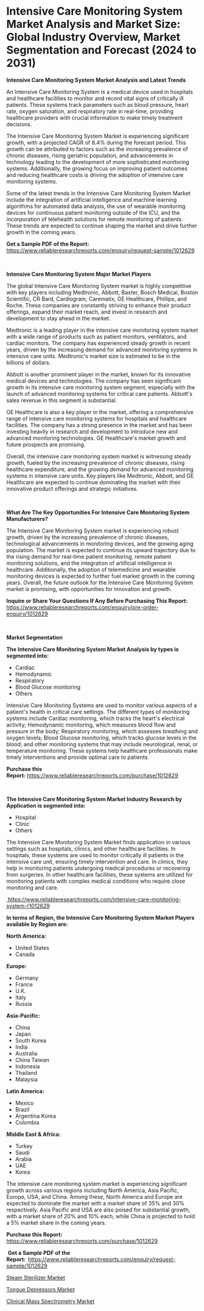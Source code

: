 <p><h1>Intensive Care Monitoring System Market Analysis and Market Size: Global Industry Overview, Market Segmentation and Forecast (2024 to 2031)</h1></p><p><strong>Intensive Care Monitoring System Market Analysis and Latest Trends</strong></p>
<p><p>An Intensive Care Monitoring System is a medical device used in hospitals and healthcare facilities to monitor and record vital signs of critically ill patients. These systems track parameters such as blood pressure, heart rate, oxygen saturation, and respiratory rate in real-time, providing healthcare providers with crucial information to make timely treatment decisions.</p><p>The Intensive Care Monitoring System Market is experiencing significant growth, with a projected CAGR of 8.4% during the forecast period. This growth can be attributed to factors such as the increasing prevalence of chronic diseases, rising geriatric population, and advancements in technology leading to the development of more sophisticated monitoring systems. Additionally, the growing focus on improving patient outcomes and reducing healthcare costs is driving the adoption of intensive care monitoring systems.</p><p>Some of the latest trends in the Intensive Care Monitoring System Market include the integration of artificial intelligence and machine learning algorithms for automated data analysis, the use of wearable monitoring devices for continuous patient monitoring outside of the ICU, and the incorporation of telehealth solutions for remote monitoring of patients. These trends are expected to continue shaping the market and drive further growth in the coming years.</p></p>
<p><strong>Get a Sample PDF of the Report:&nbsp;</strong> <a href="https://www.reliableresearchreports.com/enquiry/request-sample/1012629">https://www.reliableresearchreports.com/enquiry/request-sample/1012629</a></p>
<p>&nbsp;</p>
<p><strong>Intensive Care Monitoring System Major Market Players</strong></p>
<p><p>The global Intensive Care Monitoring System market is highly competitive with key players including Medtronic, Abbott, Baxter, Bosch Medical, Boston Scientific, CR Bard, Cardiogram, Carematix, GE Healthcare, Phillips, and Roche. These companies are constantly striving to enhance their product offerings, expand their market reach, and invest in research and development to stay ahead in the market.</p><p>Medtronic is a leading player in the intensive care monitoring system market with a wide range of products such as patient monitors, ventilators, and cardiac monitors. The company has experienced steady growth in recent years, driven by the increasing demand for advanced monitoring systems in intensive care units. Medtronic's market size is estimated to be in the billions of dollars.</p><p>Abbott is another prominent player in the market, known for its innovative medical devices and technologies. The company has seen significant growth in its intensive care monitoring system segment, especially with the launch of advanced monitoring systems for critical care patients. Abbott's sales revenue in this segment is substantial.</p><p>GE Healthcare is also a key player in the market, offering a comprehensive range of intensive care monitoring systems for hospitals and healthcare facilities. The company has a strong presence in the market and has been investing heavily in research and development to introduce new and advanced monitoring technologies. GE Healthcare's market growth and future prospects are promising.</p><p>Overall, the intensive care monitoring system market is witnessing steady growth, fueled by the increasing prevalence of chronic diseases, rising healthcare expenditure, and the growing demand for advanced monitoring systems in intensive care units. Key players like Medtronic, Abbott, and GE Healthcare are expected to continue dominating the market with their innovative product offerings and strategic initiatives.</p></p>
<p>&nbsp;</p>
<p><strong>What Are The Key Opportunities For Intensive Care Monitoring System Manufacturers?</strong></p>
<p><p>The Intensive Care Monitoring System market is experiencing robust growth, driven by the increasing prevalence of chronic diseases, technological advancements in monitoring devices, and the growing aging population. The market is expected to continue its upward trajectory due to the rising demand for real-time patient monitoring, remote patient monitoring solutions, and the integration of artificial intelligence in healthcare. Additionally, the adoption of telemedicine and wearable monitoring devices is expected to further fuel market growth in the coming years. Overall, the future outlook for the Intensive Care Monitoring System market is promising, with opportunities for innovation and growth.</p></p>
<p><strong>Inquire or Share Your Questions If Any Before Purchasing This Report:</strong> <a href="https://www.reliableresearchreports.com/enquiry/pre-order-enquiry/1012629">https://www.reliableresearchreports.com/enquiry/pre-order-enquiry/1012629</a></p>
<p>&nbsp;</p>
<p><strong>Market Segmentation</strong></p>
<p><strong>The Intensive Care Monitoring System Market Analysis by types is segmented into:</strong></p>
<p><ul><li>Cardiac</li><li>Hemodynamic</li><li>Respiratory</li><li>Blood Glucose monitoring</li><li>Others</li></ul></p>
<p><p>Intensive Care Monitoring Systems are used to monitor various aspects of a patient's health in critical care settings. The different types of monitoring systems include Cardiac monitoring, which tracks the heart's electrical activity; Hemodynamic monitoring, which measures blood flow and pressure in the body; Respiratory monitoring, which assesses breathing and oxygen levels; Blood Glucose monitoring, which tracks glucose levels in the blood; and other monitoring systems that may include neurological, renal, or temperature monitoring. These systems help healthcare professionals make timely interventions and provide optimal care to patients.</p></p>
<p><strong>Purchase this Report:&nbsp;</strong><a href="https://www.reliableresearchreports.com/purchase/1012629">https://www.reliableresearchreports.com/purchase/1012629</a></p>
<p>&nbsp;</p>
<p><strong>The Intensive Care Monitoring System Market Industry Research by Application is segmented into:</strong></p>
<p><ul><li>Hospital</li><li>Clinic</li><li>Others</li></ul></p>
<p><p>The Intensive Care Monitoring System Market finds application in various settings such as hospitals, clinics, and other healthcare facilities. In hospitals, these systems are used to monitor critically ill patients in the intensive care unit, ensuring timely intervention and care. In clinics, they help in monitoring patients undergoing medical procedures or recovering from surgeries. In other healthcare facilities, these systems are utilized for monitoring patients with complex medical conditions who require close monitoring and care.</p></p>
<p><a href="https://www.reliableresearchreports.com/intensive-care-monitoring-system-r1012629">&nbsp;https://www.reliableresearchreports.com/intensive-care-monitoring-system-r1012629</a></p>
<p><strong>In terms of Region, the Intensive Care Monitoring System Market Players available by Region are:</strong></p>
<p>
    <p> <strong> North America: </strong>
        <ul>
            <li>United States</li>
            <li>Canada</li>
        </ul>
        </p> 
    <p> <strong> Europe: </strong>
        <ul>
            <li>Germany</li>
            <li>France</li>
            <li>U.K.</li>
            <li>Italy</li>
            <li>Russia</li>
        </ul>
        </p> 
    <p> <strong> Asia-Pacific: </strong>
        <ul>
            <li>China</li>
            <li>Japan</li>
            <li>South Korea</li>
            <li>India</li>
            <li>Australia</li>
            <li>China Taiwan</li>
            <li>Indonesia</li>
            <li>Thailand</li>
            <li>Malaysia</li>
        </ul>
        </p> 
    <p> <strong> Latin America: </strong>
        <ul>
            <li>Mexico</li>
            <li>Brazil</li>
            <li>Argentina Korea</li>
            <li>Colombia</li>
        </ul>
        </p> 
    <p> <strong> Middle East & Africa: </strong>
        <ul>
            <li>Turkey</li>
            <li>Saudi</li>
            <li>Arabia</li>
            <li>UAE</li>
            <li>Korea</li>
        </ul>
    </p>
    </p>
<p><p>The intensive care monitoring system market is experiencing significant growth across various regions including North America, Asia Pacific, Europe, USA, and China. Among these, North America and Europe are expected to dominate the market with a market share of 35% and 30% respectively. Asia Pacific and USA are also poised for substantial growth, with a market share of 20% and 10% each, while China is projected to hold a 5% market share in the coming years.</p></p>
<p><strong>Purchase this Report: </strong><a href="https://www.reliableresearchreports.com/purchase/1012629">https://www.reliableresearchreports.com/purchase/1012629</a></p>
<p>&nbsp;<strong>Get a Sample PDF of the Report:&nbsp;&nbsp;</strong><a href="https://www.reliableresearchreports.com/enquiry/request-sample/1012629">https://www.reliableresearchreports.com/enquiry/request-sample/1012629</a></p>
<p><strong></strong></p>
<p><p><a href="https://github.com/MaraKoelpin2023/Market-Research-Report-List-1/blob/main/steam-sterilizer-market.md">Steam Sterilizer Market</a></p><p><a href="https://github.com/maudAbbott7/Market-Research-Report-List-1/blob/main/tongue-depressors-market.md">Tongue Depressors Market</a></p><p><a href="https://github.com/mancsybtousav/Market-Research-Report-List-3/blob/main/clinical-mass-spectrometry-market.md">Clinical Mass Spectrometry Market</a></p></p>